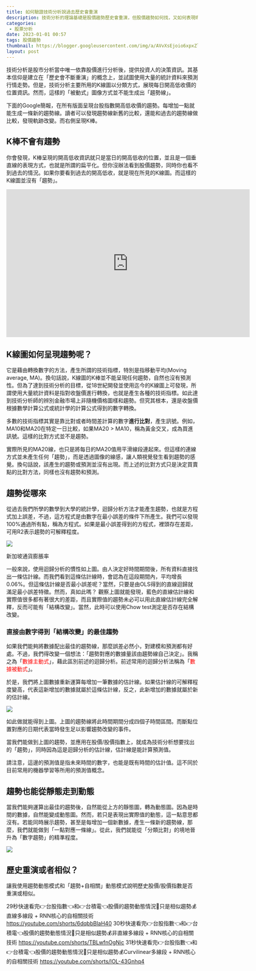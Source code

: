 ```yaml
---
title: 如何驗證技術分析說過去歷史會重演
description: 技術分析的理論基礎是股價趨勢歷史會重演，但股價趨勢如何找，又如何表現呢？難道平滑化折線圖就能代表股價趨勢嗎？事實不然。在現有的趨勢成像上存在一些問題，這篇文章將主要的問題一一做說明。
categories:
 - 股票分析
date: 2023-01-01 00:57
tags: 股價趨勢
thumbnail: https://blogger.googleusercontent.com/img/a/AVvXsEjoio6xpxZln365URw0TozCZckbz4fNlqOYFjasOYk50uGmoOOaF6ksr8a6JXgzUX046D5wLfhaSO1xTv-O93Jd2-At1cOG7FuUYqV9LeJTw1MlLPDTfSxvjVK8eKfMym3zEMsc-obHW71xMPFmsPYd6U5UpiM9HeOlM9KcianBXXKWuUtCCXhK_tIg
layout: post
---
```


技術分析是股市分析當中唯一依靠股價進行分析後，提供投資人的決策資訊。其基本信仰是建立在「歷史會不斷重演」的概念上，並試圖使用大量的統計資料來預測行情走勢。但是，技術分析主要所用的K線圖以分類方式，展現每日開高低收價的位置資訊。然而，這樣的「被動式」圖像方式並不能生成出「趨勢線」。

下面的Google簡報，在所有版面呈現台股指數開高低收價的趨勢。每增加一點就能生成一條新的趨勢線。讀者可以發現趨勢線新舊的比較，還能和過去的趨勢線做比較，發現軌跡改變。而右側呈現K棒。

## K棒不會有趨勢

你會發現，K棒呈現的開高低收資訊就只是當日的開高低收的位置，並且是一個垂直線的表現方式，也就是所謂的扁平化。但你沒辦法看到股價趨勢，同時你也看不到過去的情況。如果你要看到過去的開高低收，就是現在所見的K線圖。而這樣的K線圖並沒有「趨勢」。

<iframe allowfullscreen="true" frameborder="0" height="389" mozallowfullscreen="true" src="https://docs.google.com/presentation/d/e/2PACX-1vTLGbn3Jshws4yhMRD_SqQhcmC3HMnbN61dEUI0xp6_Ihc3NtEdUOfDE8n1nGHmrYx7SnOLxZbI1tzR/embed?start=true&amp;loop=true&amp;delayms=3000" webkitallowfullscreen="true" width="640"></iframe>

## K線圖如何呈現趨勢呢？

它是藉由轉換數字的方法，產生所謂的技術指標，特別是指移動平均(Moving average, MA)。換句話說，K線圖的K棒並不能呈現任何趨勢，自然也沒有預測性。但為了達到技術分析的目標，從18世紀開發並使用迄今的K線圖上可發現，所謂使用大量統計資料是指對收盤價進行轉換，也就是產生各種的技術指標。如此達到技術分析師的辨別金融市場上非隨機價格圖樣和趨勢。但究其根本，還是收盤價根據數學計算公式或統計學的計算公式得到的數字轉換。

多數的技術指標其實是靠比對或者時間差計算的數字**進行比對**，產生訊號。例如，MA10和MA20在特定一日比較，如果MA20 > MA10，稱為黃金交叉，成為買進訊號。這樣的比對方式並不是趨勢。

實際所見的MA20線，也只是將每日的MA20值用平滑線段連起來。但這樣的連線方式並未產生任何「趨勢」，而是透過圖像的線感，讓人類視覺發生看到趨勢的感覺。換句話說，該產生的趨勢或預測並沒有出現。而上述的比對方式只是決定買賣點的比對方法，同樣也沒有趨勢和預測。

## 趨勢從哪來

從過去我們所學的數學到大學的統計學，迴歸分析方法才能產生趨勢，也就是方程式加上誤差，不過，這方程式是由數字在最小誤差的條件下所產生。我們可以發現100%通過所有點，稱為方程式。如果是最小誤差得到的方程式，裡頭存在差距，可用R2表示趨勢的可解釋程度。

![](https://blogger.googleusercontent.com/img/a/AVvXsEgmbXZshmTYhCze57wbyhiJAbpYZY14g3QzHG70H-7kVRM18RbmOAnlSu1TufZxWJlUXqxoOELxqJCWAV4FMp-4Q8YMPusoGx7H5oSI2LC4cFATsjUpfd2uqTKm8htwOF2TWN3z7KLekIuxdD9IsbwkEOnEyRed7Om4PtU-rx9JcD4Uk_rpa0WH2fwD=w320-h194)

新加坡通貨膨脹率

一般來說，使用迴歸分析的慣性如上圖。由人決定好時間期間後，所有資料直接找出一條估計線。而我們看到這條估計線時，會認為在這段期間內，平均增長0.06%。但這條估計線是否最小誤差呢？當然，只要是由OLS得到的直線迴歸就滿足最小誤差特徵。然而，真如此嗎？
觀察上圖就能發現，藍色的直線估計線和實際值很多都有著很大的差距，而且實際值的趨勢未必可以用此直線估計線完全解釋，反而可能有「結構改變」。當然，此時可以使用Chow test測定是否存在結構改變。

### 直接由數字得到「結構改變」的最佳趨勢

如果我們能夠將數據配出最佳的趨勢線，那麼誤差必然小，對建模和預測都有好處。不過，我們得改變一個想法：「趨勢對應的數據量該由趨勢線自己決定」。我稱之為「<font color='red'>數據主動式</font>」，藉此區別前述的迴歸分析。前述常用的迴歸分析法稱為「<font color='red'>數據被動式</font>」。

於是，我們將上圖數據重新運算每增加一筆數據的估計線。如果估計線的可解釋程度變高，代表這新增加的數據就屬於這條估計線，反之，此新增加的數據就屬於新的估計線。

![](https://blogger.googleusercontent.com/img/a/AVvXsEjoio6xpxZln365URw0TozCZckbz4fNlqOYFjasOYk50uGmoOOaF6ksr8a6JXgzUX046D5wLfhaSO1xTv-O93Jd2-At1cOG7FuUYqV9LeJTw1MlLPDTfSxvjVK8eKfMym3zEMsc-obHW71xMPFmsPYd6U5UpiM9HeOlM9KcianBXXKWuUtCCXhK_tIg)

如此做就能得到上圖。上圖的趨勢線將此時間期間分成四個子時間區間。而斷點位置對應的日期代表當時發生足以影響趨勢改變的事件。

當我們能做到上圖的趨勢，並應用在股價/股價指數上，就成為技術分析想要找出的「趨勢」，同時因為這是迴歸分析的估計線，估計線是能計算預測值。

請注意，這邊的預測值是指未來時間的數字，也能是既有時間的估計值。這不同於目前常用的機器學習等所用的預測值概念。

## 趨勢也能從靜態走到動態

當我們能夠運算出最佳的趨勢後，自然能從上方的靜態圖，轉為動態圖。因為是時間的數據，自然能變成動態圖。然而，若只是表現出實際值的動態，這一點意思都沒有。若能同時展示趨勢，甚至是每增加一個新數據，產生一條新的趨勢線，那麼，我們就能做到「一點對應一條線」。從此，我們就能從「分類比對」的境地晉升為「數字趨勢」的精準程度。

![](https://blogger.googleusercontent.com/img/b/R29vZ2xl/AVvXsEiqSZOS1VHPdxAivAUac2xckCfXXBegE8wTIOgEpeLQgpzhpOGMJjfzWpEE_y-M_UbPw46tv_-02DHTIeObNe_i7UcYWis4fwRvBwfuLPVME9Gq2LhZxwMgirazrDFXx8SwdB1lI_mZqiDhVpUf8RbX1hHKwqloC5PEVT2HSvUBPlnLHqWEQ0NWcfhe/w640-h360/%E5%8F%B0%E8%82%A1%E5%85%A9%E6%99%82%E6%AE%B5%E8%B6%A8%E5%8B%A2%E5%8B%95%E6%85%8B%E6%AF%94%E5%B0%8D_%E5%A0%86%E7%96%8A%E5%BC%8F.gif)

## 歷史重演或者相似？

讓我使用趨勢動態模式和「趨勢+自相關」動態模式說明歷史股價/股價指數是否重演或相似。

29秒快速看完👉台股指數👈和👉台積電👈股價的趨勢動態情況📣只是相似趨勢💰直線多線段 + RNN核心的自相關技術
https://youtube.com/shorts/6dqbbBlaH40
30秒快速看完👉台股指數👈和👉台積電👈股價的趨勢動態情況📣只是相似趨勢💰非直線多線段 + RNN核心的自相關技術
https://youtube.com/shorts/TBLwfnOgNic
31秒快速看完👉台股指數👈和👉台積電👈股價的趨勢動態情況📣只是相似趨勢💰Curvilinear多線段 + RNN核心的自相關技術
https://youtube.com/shorts/lOL-43Gnhq4






